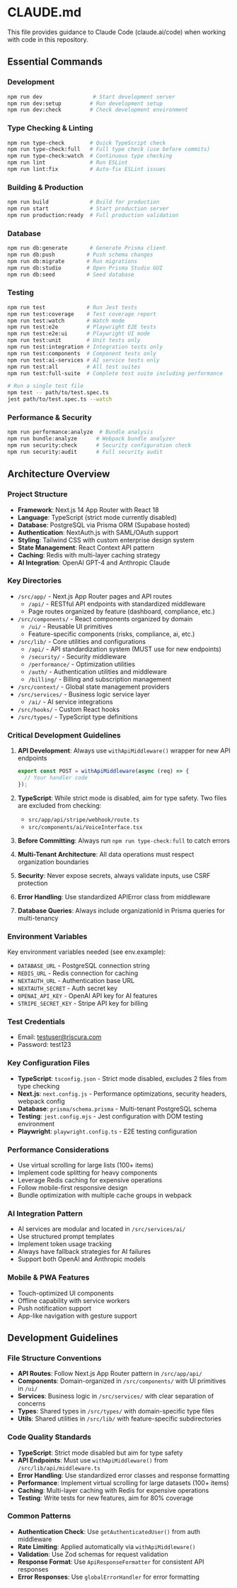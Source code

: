 # CLAUDE.md

This file provides guidance to Claude Code (claude.ai/code) when working with code in this repository.

## Essential Commands

### Development
```bash
npm run dev                # Start development server
npm run dev:setup         # Run development setup
npm run dev:check         # Check development environment
```

### Type Checking & Linting
```bash
npm run type-check        # Quick TypeScript check
npm run type-check:full   # Full type check (use before commits)
npm run type-check:watch  # Continuous type checking
npm run lint              # Run ESLint
npm run lint:fix          # Auto-fix ESLint issues
```

### Building & Production
```bash
npm run build             # Build for production
npm run start             # Start production server
npm run production:ready  # Full production validation
```

### Database
```bash
npm run db:generate       # Generate Prisma client
npm run db:push          # Push schema changes
npm run db:migrate       # Run migrations
npm run db:studio        # Open Prisma Studio GUI
npm run db:seed          # Seed database
```

### Testing
```bash
npm run test             # Run Jest tests
npm run test:coverage    # Test coverage report
npm run test:watch       # Watch mode
npm run test:e2e         # Playwright E2E tests
npm run test:e2e:ui      # Playwright UI mode
npm run test:unit        # Unit tests only
npm run test:integration # Integration tests only
npm run test:components  # Component tests only
npm run test:ai-services # AI service tests only
npm run test:all         # All test suites
npm run test:full-suite  # Complete test suite including performance

# Run a single test file
npm test -- path/to/test.spec.ts
jest path/to/test.spec.ts --watch
```

### Performance & Security
```bash
npm run performance:analyze  # Bundle analysis
npm run bundle:analyze      # Webpack bundle analyzer
npm run security:check      # Security configuration check
npm run security:audit      # Full security audit
```

## Architecture Overview

### Project Structure
- **Framework**: Next.js 14 App Router with React 18
- **Language**: TypeScript (strict mode currently disabled)
- **Database**: PostgreSQL via Prisma ORM (Supabase hosted)
- **Authentication**: NextAuth.js with SAML/OAuth support
- **Styling**: Tailwind CSS with custom enterprise design system
- **State Management**: React Context API pattern
- **Caching**: Redis with multi-layer caching strategy
- **AI Integration**: OpenAI GPT-4 and Anthropic Claude

### Key Directories
- `/src/app/` - Next.js App Router pages and API routes
  - `/api/` - RESTful API endpoints with standardized middleware
  - Page routes organized by feature (dashboard, compliance, etc.)
- `/src/components/` - React components organized by domain
  - `/ui/` - Reusable UI primitives
  - Feature-specific components (risks, compliance, ai, etc.)
- `/src/lib/` - Core utilities and configurations
  - `/api/` - API standardization system (MUST use for new endpoints)
  - `/security/` - Security middleware
  - `/performance/` - Optimization utilities
  - `/auth/` - Authentication utilities and middleware
  - `/billing/` - Billing and subscription management
- `/src/context/` - Global state management providers
- `/src/services/` - Business logic service layer
  - `/ai/` - AI service integrations
- `/src/hooks/` - Custom React hooks
- `/src/types/` - TypeScript type definitions

### Critical Development Guidelines

1. **API Development**: Always use `withApiMiddleware()` wrapper for new API endpoints
   ```typescript
   export const POST = withApiMiddleware(async (req) => {
     // Your handler code
   });
   ```

2. **TypeScript**: While strict mode is disabled, aim for type safety. Two files are excluded from checking:
   - `src/app/api/stripe/webhook/route.ts`
   - `src/components/ai/VoiceInterface.tsx`

3. **Before Committing**: Always run `npm run type-check:full` to catch errors

4. **Multi-Tenant Architecture**: All data operations must respect organization boundaries

5. **Security**: Never expose secrets, always validate inputs, use CSRF protection

6. **Error Handling**: Use standardized APIError class from middleware

7. **Database Queries**: Always include organizationId in Prisma queries for multi-tenancy

### Environment Variables
Key environment variables needed (see env.example):
- `DATABASE_URL` - PostgreSQL connection string
- `REDIS_URL` - Redis connection for caching
- `NEXTAUTH_URL` - Authentication base URL
- `NEXTAUTH_SECRET` - Auth secret key
- `OPENAI_API_KEY` - OpenAI API key for AI features
- `STRIPE_SECRET_KEY` - Stripe API key for billing

### Test Credentials
- Email: testuser@riscura.com
- Password: test123

### Key Configuration Files
- **TypeScript**: `tsconfig.json` - Strict mode disabled, excludes 2 files from type checking
- **Next.js**: `next.config.js` - Performance optimizations, security headers, webpack config
- **Database**: `prisma/schema.prisma` - Multi-tenant PostgreSQL schema
- **Testing**: `jest.config.mjs` - Jest configuration with DOM testing environment
- **Playwright**: `playwright.config.ts` - E2E testing configuration

### Performance Considerations
- Use virtual scrolling for large lists (100+ items)
- Implement code splitting for heavy components
- Leverage Redis caching for expensive operations
- Follow mobile-first responsive design
- Bundle optimization with multiple cache groups in webpack

### AI Integration Pattern
- AI services are modular and located in `/src/services/ai/`
- Use structured prompt templates
- Implement token usage tracking
- Always have fallback strategies for AI failures
- Support both OpenAI and Anthropic models

### Mobile & PWA Features
- Touch-optimized UI components
- Offline capability with service workers
- Push notification support
- App-like navigation with gesture support

## Development Guidelines

### File Structure Conventions
- **API Routes**: Follow Next.js App Router pattern in `/src/app/api/`
- **Components**: Domain-organized in `/src/components/` with UI primitives in `/ui/`
- **Services**: Business logic in `/src/services/` with clear separation of concerns
- **Types**: Shared types in `/src/types/` with domain-specific type files
- **Utils**: Shared utilities in `/src/lib/` with feature-specific subdirectories

### Code Quality Standards
- **TypeScript**: Strict mode disabled but aim for type safety
- **API Endpoints**: Must use `withApiMiddleware()` from `/src/lib/api/middleware.ts`
- **Error Handling**: Use standardized error classes and response formatting
- **Performance**: Implement virtual scrolling for large datasets (100+ items)
- **Caching**: Multi-layer caching with Redis for expensive operations
- **Testing**: Write tests for new features, aim for 80% coverage

### Common Patterns
- **Authentication Check**: Use `getAuthenticatedUser()` from auth middleware
- **Rate Limiting**: Applied automatically via `withApiMiddleware()`
- **Validation**: Use Zod schemas for request validation
- **Response Format**: Use `ApiResponseFormatter` for consistent API responses
- **Error Responses**: Use `globalErrorHandler` for error formatting